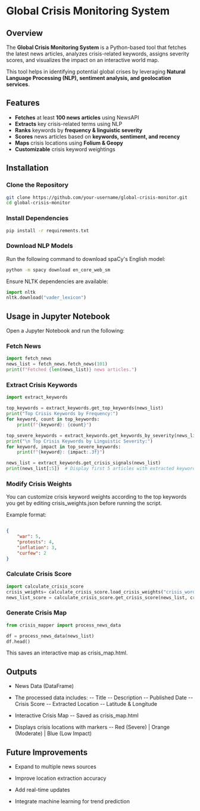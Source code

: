 # Global Crisis Monitoring System  

## Overview  
The **Global Crisis Monitoring System** is a Python-based tool that fetches the latest news articles, analyzes crisis-related keywords, assigns severity scores, and visualizes the impact on an interactive world map.  

This tool helps in identifying potential global crises by leveraging **Natural Language Processing (NLP), sentiment analysis, and geolocation services**.

## Features  
- **Fetches** at least **100 news articles** using NewsAPI  
- **Extracts** key crisis-related terms using NLP  
- **Ranks** keywords by **frequency & linguistic severity**  
- **Scores** news articles based on **keywords, sentiment, and recency**  
- **Maps** crisis locations using **Folium & Geopy**  
- **Customizable** crisis keyword weightings  


## Installation  

### Clone the Repository  
```bash
git clone https://github.com/your-username/global-crisis-monitor.git  
cd global-crisis-monitor
```

### Install Dependencies
```bash
pip install -r requirements.txt
```
### Download NLP Models
Run the following command to download spaCy's English model:
```bash
python -m spacy download en_core_web_sm
```
Ensure NLTK dependencies are available:
```python
import nltk
nltk.download("vader_lexicon")
```

## Usage in Jupyter Notebook
Open a Jupyter Notebook and run the following:

### Fetch News
```python
import fetch_news
news_list = fetch_news.fetch_news(101)
print(f"Fetched {len(news_list)} news articles.")
```
### Extract Crisis Keywords
```python
import extract_keywords

top_keywords = extract_keywords.get_top_keywords(news_list)
print("Top Crisis Keywords by Frequency:")
for keyword, count in top_keywords:
    print(f"{keyword}: {count}")

top_severe_keywords = extract_keywords.get_keywords_by_severity(news_list)
print("\n Top Crisis Keywords by Linguistic Severity:")
for keyword, impact in top_severe_keywords:
    print(f"{keyword}: {impact:.3f}")

news_list = extract_keywords.get_crisis_signals(news_list)
print(news_list[:5])  # Display first 5 articles with extracted keywords
```
### Modify Crisis Weights
You can customize crisis keyword weights according to the top keywords you get  by editing crisis_weights.json before running the script.

Example format:

```json

{
    "war": 5,
    "protests": 4,
    "inflation": 3,
    "curfew": 2
}
```

### Calculate Crisis Score
```python
import calculate_crisis_score
crisis_weights= calculate_crisis_score.load_crisis_weights("crisis_words.json")
news_list_score = calculate_crisis_score.get_crisis_score(news_list, crisis_weights)
```
### Generate Crisis Map
```python
from crisis_mapper import process_news_data

df = process_news_data(news_list)
df.head()
```
This saves an interactive map as crisis_map.html.

## Outputs
- News Data (DataFrame)
- The processed data includes:
-- Title
-- Description
-- Published Date
-- Crisis Score
-- Extracted Location
-- Latitude & Longitude

- Interactive Crisis Map
-- Saved as crisis_map.html

- Displays crisis locations with markers
-- Red (Severe) | Orange (Moderate) | Blue (Low Impact)

## Future Improvements
- Expand to multiple news sources

- Improve location extraction accuracy

- Add real-time updates

- Integrate machine learning for trend prediction


